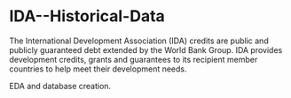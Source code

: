 # IDA--Historical-Data
The International Development Association (IDA) credits are public and publicly guaranteed debt extended by the World Bank Group. IDA provides development credits, grants and guarantees to its recipient member countries to help meet their development needs. 

EDA and database creation. 
